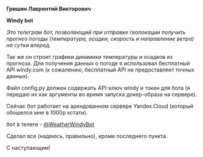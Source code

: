**Гришин Лаврентий Викторович**

**Windy bot**

*Это телеграм бот, позволяющий при отправке геолокации получить прогноз погоды (температура, осадки, скорость и направление ветра) на сутки вперед.*

Так же он строит графики динамики температуры и осадков из прогноза. Для получения данных о погоде я использовал бесплатный API windy.com (к сожалению, бесплатный API не предоставляет точных данных).

Файл config.py должен содержать API-ключ windy и токен для бота (я передаю их как аргументы во время запуска докер-образа на сервере).

Сейчас бот работает на арендованном сервере Yandex.Cloud (который обошелся мне в 1000р кстати).

бот в телеге - [@WeatherWindyBot](https://t.me/WeatherWindyBot)

Сделал все (надеюсь, правильно), кроме последнего пункта.

С наступающим!
